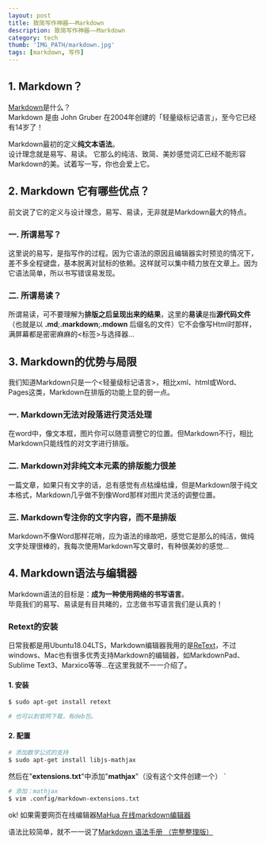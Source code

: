 ```yaml
---
layout: post
title: 致简写作神器——Markdown
description: 致简写作神器——Markdown
category: tech
thumb: 'IMG_PATH/markdown.jpg'
tags: [markdown, 写作]
---
```


## 1. Markdown？

[Markdown][1]是什么？  
Markdown 是由 John Gruber 在2004年创建的「轻量级标记语言」，至今它已经有14岁了！ 

Markdown最初的定义**纯文本语法**。  
设计理念就是易写、易读。
它那么的纯洁、致简、美妙感觉词汇已经不能形容Markdown的美。试着写一写，你也会爱上它。



## 2. Markdown 它有哪些优点？

前文说了它的定义与设计理念，易写、易读，无非就是Markdown最大的特点。

### 一. 所谓易写？

这里说的易写，是指写作的过程。因为它语法的原因且编辑器实时预览的情况下，差不多全程键盘，基本脱离对鼠标的依赖。这样就可以集中精力放在文章上。因为它语法简单，所以书写错误易发现。

### 二. 所谓易读？

所谓易读，可不要理解为**排版之后呈现出来的结果**，这里的**易读**是指**源代码文件**（也就是以 **.md**;**.markdown**;**.mdown** 后缀名的文件）它不会像写Html时那样，满屏幕都是密密麻麻的<标签>与选择器...

## 3. Markdown的优势与局限

我们知道Markdown只是一个<轻量级标记语言>，相比xml、html或Word、Pages这类，Markdown在排版的功能上显的弱一点。

### 一.  Markdown无法对段落进行灵活处理

在word中，像文本框，图片你可以随意调整它的位置。但Markdown不行，相比Markdown只能线性的对文字进行排版。

### 二. Markdown对非纯文本元素的排版能力很差

一篇文章，如果只有文字的话，总有感觉有点枯燥枯燥，但是Markdown限于纯文本格式，Markdown几乎做不到像Word那样对图片灵活的调整位置。

### 三. Markdown专注你的文字内容，而不是排版

Markdown不像Word那样花哨，应为语法的缘故吧，感觉它是那么的纯洁，做纯文字处理很棒的，我每次使用Markdown写文章时，有种很美妙的感觉...
## 4. Markdown语法与编辑器

Markdown语法的目标是：**成为一种使用网络的书写语言**。  
毕竟我们的易写、易读是有目共睹的，立志做书写语言我们是认真的！  
### Retext的安装
日常我都是用Ubuntu18.04LTS，Markdown编辑器我用的是[ReText][2]，不过windows、Mac也有很多优秀支持Markdown的编辑器，如MarkdownPad、Sublime Text3、Marxico等等...在这里我就不一一介绍了。

#### 1. 安装

```bash
$ sudo apt-get install retext

# 也可以到官网下载，有deb包。
```

#### 2. 配置

```bash
# 添加数学公式的支持
$ sudo apt-get install libjs-mathjax
```

然后在"**extensions.txt**"中添加"**mathjax**"（没有这个文件创建一个）  `

```bash
# 添加：mathjax
$ vim .config/markdown-extensions.txt
```

ok!  如果需要网页在线编辑器[MaHua 在线markdown编辑器][3]

语法比较简单，就不一一说了[Markdown 语法手册 （完整整理版）][4]

[1]: https://en.wikipedia.org/wiki/Markdown?achuan.io
[2]: https://pypi.org/project/ReText?achuan.io
[3]: https://www.zybuluo.com/mdeditor?achuan.io
[4]: http://www.360doc.com/content/16/1221/02/1489589_616432866.shtml?achuan.io